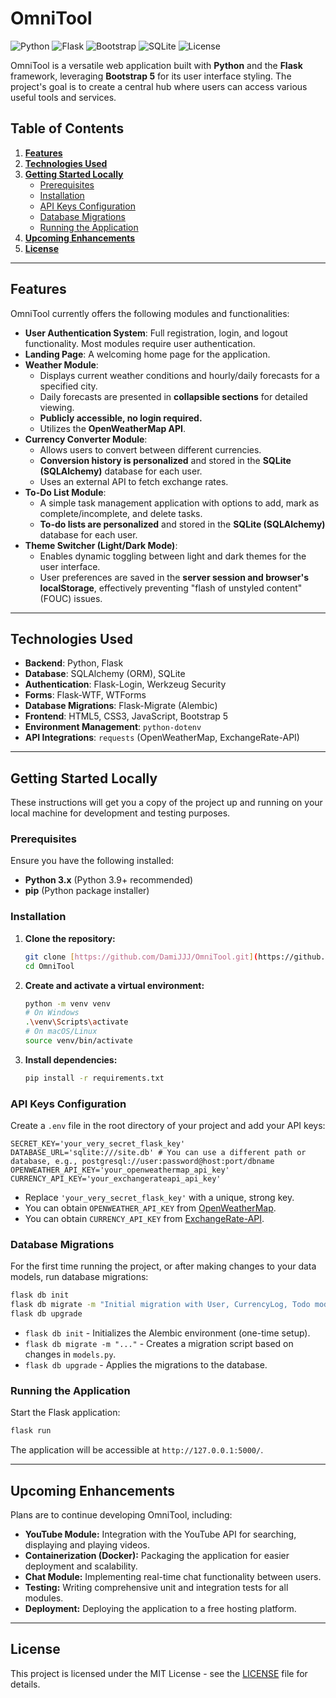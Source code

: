 # **OmniTool**

![Python](https://img.shields.io/badge/Python-3.x-blue.svg)
![Flask](https://img.shields.io/badge/Flask-framework-lightgrey.svg)
![Bootstrap](https://img.shields.io/badge/Bootstrap-5-purple.svg)
![SQLite](https://img.shields.io/badge/Database-SQLite-green.svg)
![License](https://img.shields.io/badge/License-MIT-green.svg)

OmniTool is a versatile web application built with **Python** and the **Flask** framework, leveraging **Bootstrap 5** for its user interface styling. The project's goal is to create a central hub where users can access various useful tools and services.

## **Table of Contents**

1.  [**Features**](#features)
2.  [**Technologies Used**](#technologies-used)
3.  [**Getting Started Locally**](#getting-started-locally)
    * [Prerequisites](#prerequisites)
    * [Installation](#installation)
    * [API Keys Configuration](#api-keys-configuration)
    * [Database Migrations](#database-migrations)
    * [Running the Application](#running-the-application)
4.  [**Upcoming Enhancements**](#upcoming-enhancements)
5.  [**License**](#license)

---

## **Features**

OmniTool currently offers the following modules and functionalities:

* **User Authentication System**: Full registration, login, and logout functionality. Most modules require user authentication.
* **Landing Page**: A welcoming home page for the application.
* **Weather Module**:
    * Displays current weather conditions and hourly/daily forecasts for a specified city.
    * Daily forecasts are presented in **collapsible sections** for detailed viewing.
    * **Publicly accessible, no login required.**
    * Utilizes the **OpenWeatherMap API**.
* **Currency Converter Module**:
    * Allows users to convert between different currencies.
    * **Conversion history is personalized** and stored in the **SQLite (SQLAlchemy)** database for each user.
    * Uses an external API to fetch exchange rates.
* **To-Do List Module**:
    * A simple task management application with options to add, mark as complete/incomplete, and delete tasks.
    * **To-do lists are personalized** and stored in the **SQLite (SQLAlchemy)** database for each user.
* **Theme Switcher (Light/Dark Mode)**:
    * Enables dynamic toggling between light and dark themes for the user interface.
    * User preferences are saved in the **server session and browser's localStorage**, effectively preventing "flash of unstyled content" (FOUC) issues.

---

## **Technologies Used**

* **Backend**: Python, Flask
* **Database**: SQLAlchemy (ORM), SQLite
* **Authentication**: Flask-Login, Werkzeug Security
* **Forms**: Flask-WTF, WTForms
* **Database Migrations**: Flask-Migrate (Alembic)
* **Frontend**: HTML5, CSS3, JavaScript, Bootstrap 5
* **Environment Management**: `python-dotenv`
* **API Integrations**: `requests` (OpenWeatherMap, ExchangeRate-API)

---

## **Getting Started Locally**

These instructions will get you a copy of the project up and running on your local machine for development and testing purposes.

### Prerequisites

Ensure you have the following installed:

* **Python 3.x** (Python 3.9+ recommended)
* **pip** (Python package installer)

### Installation

1.  **Clone the repository:**
    ```bash
    git clone [https://github.com/DamiJJJ/OmniTool.git](https://github.com/DamiJJJ/OmniTool.git)
    cd OmniTool
    ```

2.  **Create and activate a virtual environment:**
    ```bash
    python -m venv venv
    # On Windows
    .\venv\Scripts\activate
    # On macOS/Linux
    source venv/bin/activate
    ```

3.  **Install dependencies:**
    ```bash
    pip install -r requirements.txt
    ```

### API Keys Configuration

Create a `.env` file in the root directory of your project and add your API keys:

```dotenv
SECRET_KEY='your_very_secret_flask_key'
DATABASE_URL='sqlite:///site.db' # You can use a different path or database, e.g., postgresql://user:password@host:port/dbname
OPENWEATHER_API_KEY='your_openweathermap_api_key'
CURRENCY_API_KEY='your_exchangerateapi_api_key'
```

* Replace `'your_very_secret_flask_key'` with a unique, strong key.
* You can obtain `OPENWEATHER_API_KEY` from [OpenWeatherMap](https://openweathermap.org/api).
* You can obtain `CURRENCY_API_KEY` from [ExchangeRate-API](https://www.exchangerate-api.com/).

### Database Migrations

For the first time running the project, or after making changes to your data models, run database migrations:

```bash
flask db init
flask db migrate -m "Initial migration with User, CurrencyLog, Todo models"
flask db upgrade
```
* `flask db init` - Initializes the Alembic environment (one-time setup).
* `flask db migrate -m "..."` - Creates a migration script based on changes in `models.py`.
* `flask db upgrade` - Applies the migrations to the database.

### Running the Application

Start the Flask application:

```bash
flask run
```
The application will be accessible at `http://127.0.0.1:5000/`.

---

## **Upcoming Enhancements**

Plans are to continue developing OmniTool, including:

* **YouTube Module:** Integration with the YouTube API for searching, displaying and playing videos.
* **Containerization (Docker):** Packaging the application for easier deployment and scalability.
* **Chat Module:** Implementing real-time chat functionality between users.
* **Testing:** Writing comprehensive unit and integration tests for all modules.
* **Deployment:** Deploying the application to a free hosting platform.

---

## **License**

This project is licensed under the MIT License - see the [LICENSE](LICENSE) file for details.